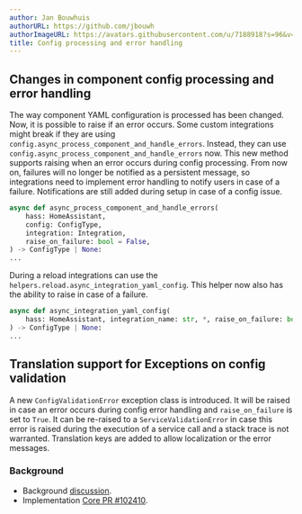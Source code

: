 ```yaml
---
author: Jan Bouwhuis
authorURL: https://github.com/jbouwh
authorImageURL: https://avatars.githubusercontent.com/u/7188918?s=96&v=4
title: Config processing and error handling
---
```


## Changes in component config processing and error handling

The way component YAML configuration is processed has been changed. Now, it is possible to raise if an error occurs. Some custom integrations might break if they are using `config.async_process_component_and_handle_errors`.
Instead, they can use `config.async_process_component_and_handle_errors` now. This new method supports raising when an error occurs during config processing.
From now on, failures will no longer be notified as a persistent message, so integrations need to implement error handling to notify users in case of a failure. Notifications are still added during setup in case of a config issue.

```python
async def async_process_component_and_handle_errors(
    hass: HomeAssistant,
    config: ConfigType,
    integration: Integration,
    raise_on_failure: bool = False,
) -> ConfigType | None:
...
```

During a reload integrations can use the  `helpers.reload.async_integration_yaml_config`. This helper now also has the ability to raise in case of a failure.

```python
async def async_integration_yaml_config(
    hass: HomeAssistant, integration_name: str, *, raise_on_failure: bool = False
) -> ConfigType | None:
...
```

## Translation support for Exceptions on config validation

A new `ConfigValidationError` exception class is introduced. It will be raised  in case an error occurs during config error handling and `raise_on_failure` is set to `True`. It can be re-raised to a `ServiceValidationError` in case this error is raised during the execution of a service call and a stack trace is not warranted. Translation keys are added to allow localization or the error messages.

### Background

- Background [discussion](https://github.com/home-assistant/architecture/discussions/992).
- Implementation [Core PR #102410](https://github.com/home-assistant/core/pull/102410).
